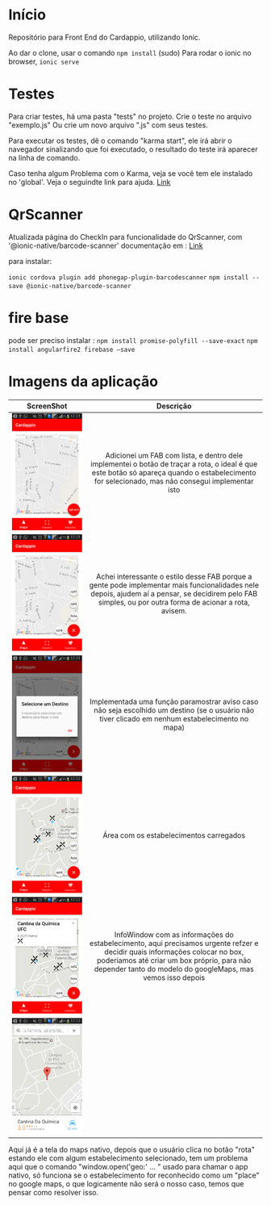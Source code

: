 
# Início

Repositório para Front End do Cardappio, utilizando Ionic.

Ao dar o clone, usar o comando `npm install` (sudo)
Para rodar o ionic no browser, `ionic serve`

# Testes

Para criar testes, há uma pasta "tests" no projeto. Crie o teste no arquivo "exemplo.js"
Ou crie um novo arquivo ".js" com seus testes.

Para executar os testes, dê o comando "karma start", ele irá abrir o navegador sinalizando
que foi executado, o resultado do teste irá aparecer na linha de comando.

Caso tenha algum Problema com o Karma, veja se você tem ele instalado no 'global'.
Veja o seguindte link para ajuda. [Link](http://ericnish.io/blog/set-up-jasmine-and-karma-for-angularjs/)

# QrScanner
Atualizada página do CheckIn para funcionalidade do QrScanner, com '@ionic-native/barcode-scanner'
documentação em : [Link](https://ionicframework.com/docs/native/barcode-scanner/)

para instalar:

`ionic cordova plugin add phonegap-plugin-barcodescanner`
`npm install --save @ionic-native/barcode-scanner`

# fire base
pode ser preciso instalar :
`npm install promise-polyfill --save-exact`
`npm install angularfire2 firebase —save`


# Imagens da aplicação

| ScreenShot        | Descrição           
| ------------- |:-------------:
| ![Screen 1](https://github.com/Cardappio/cardappio-app/blob/master/resources/screens/20897032_snapshot_2017-06-08_17-21-09.png)      | Adicionei um FAB com lista, e dentro dele implementei o botão de traçar a rota, o ideal é que este botão só apareça quando o estabelecimento for selecionado, mas não consegui implementar isto
| ![Screen 2](https://github.com/Cardappio/cardappio-app/blob/master/resources/screens/20897032_snapshot_2017-06-08_17-21-17.png)      | Achei interessante o estilo desse FAB porque a gente pode implementar mais funcionalidades nele depois, ajudem aí a pensar, se decidirem pelo FAB simples, ou por outra forma de acionar a rota, avisem.      
| ![Screen 3](https://github.com/Cardappio/cardappio-app/blob/master/resources/screens/20897032_snapshot_2017-06-08_17-21-24.png) | Implementada uma função paramostrar aviso caso não seja escolhido um destino (se o usuário não tiver clicado em nenhum estabelecimento no mapa)
| ![Screen 4](https://github.com/Cardappio/cardappio-app/blob/master/resources/screens/20897032_snapshot_2017-06-08_17-22-26.png) | Área com os estabelecimentos carregados
| ![Screen 5](https://github.com/Cardappio/cardappio-app/blob/master/resources/screens/20897032_snapshot_2017-06-08_17-22-39.png) | InfoWindow com as informações do estabelecimento, aqui precisamos urgente refzer e decidir quais informações colocar no box, poderiamos até criar um box próprio, para não depender tanto do modelo do googleMaps, mas vemos isso depois
| ![Screen 6](https://github.com/Cardappio/cardappio-app/blob/master/resources/screens/20897032_snapshot_2017-06-08_17-23-22.png) | 
Aqui já é a tela do maps nativo, depois que o usuário clica no botão "rota" estando ele com algum estabelecimento selecionado, tem um problema aqui que o comando "window.open('geo:' ... " usado para chamar o app nativo, só funciona se o estabelecimento for reconhecido como um "place" no google maps, o que logicamente não será o nosso caso, temos que pensar como resolver isso.